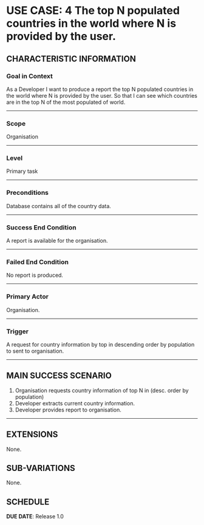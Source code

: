 # USE CASE: 4 The top N populated countries in the world where N is provided by the user.

## CHARACTERISTIC INFORMATION

### Goal in Context

As a Developer I want to produce a report the top N populated countries in the world where N is provided by the user.
So that I can see which countries are in the top N of the most populated of world.

---

### Scope </h3> Organisation

---

### Level </h3> Primary task

---

### Preconditions </h3> Database contains all of the country data.

---

### Success End Condition </h3> A report is available for the organisation.

---

### Failed End Condition </h3> No report is produced.

---

### Primary Actor </h3> Organisation.

---

### Trigger </h3> A request for country information by top in descending order by population to sent to organisation.

---

## MAIN SUCCESS SCENARIO

1. Organisation requests country information of top N in (desc. order by population)
2. Developer extracts current country information.
3. Developer provides report to organisation.

---

## EXTENSIONS

None.

## SUB-VARIATIONS

None.

## SCHEDULE

**DUE DATE**: Release 1.0
